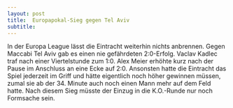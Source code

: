 ```yaml
---
layout: post
title:  Europapokal-Sieg gegen Tel Aviv
subtitle:  
---
```


In der Europa League lässt die Eintracht weiterhin nichts anbrennen. Gegen Maccabi Tel Aviv gab es einen nie gefährdeten 2:0-Erfolg. Vaclav Kadlec traf nach einer Viertelstunde zum 1:0. Alex Meier erhöhte kurz nach der Pause im Anschluss an eine Ecke auf 2:0. Ansonsten hatte die Eintracht das Spiel jederzeit im Griff und hätte eigentlich noch höher gewinnen müssen, zumal sie ab der 34. Minute auch noch einen Mann mehr auf dem Feld hatte. Nach diesem Sieg müsste der Einzug in die K.O.-Runde nur noch Formsache sein.


